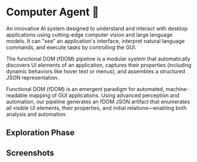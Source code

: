 # Computer Agent 🤖

An innovative AI system designed to understand and interact with desktop applications using cutting-edge computer vision and large language models. It can "see" an application's interface, interpret natural language commands, and execute tasks by controlling the GUI.

The functional DOM (fDOM) pipeline is a modular system that automatically discovers UI elements of an application, captures their properties (including dynamic behaviors like hover text or menus), and assembles a structured JSON representation.

Functional DOM (fDOM) is an emergent paradigm for automated, machine-readable mapping of GUI applications. Using advanced perception and automation, our pipeline generates an fDOM JSON artifact that enumerates all visible UI elements, their properties, and initial relations—enabling both analysis and automation. 

## Exploration Phase


## Screenshots


